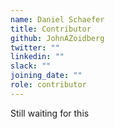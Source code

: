 ```yaml
---
name: Daniel Schaefer
title: Contributor
github: JohnAZoidberg
twitter: ""
linkedin: ""
slack: ""
joining_date: ""
role: contributor
---
```


Still waiting for this
